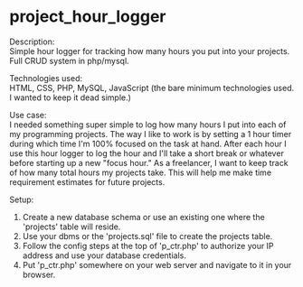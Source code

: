 # project_hour_logger
Description:<br>
Simple hour logger for tracking how many hours you put into your projects.  Full CRUD system in php/mysql.

Technologies used:<br>
HTML, CSS, PHP, MySQL, JavaScript
(the bare minimum technologies used.  I wanted to keep it dead simple.)

Use case:<br>
I needed something super simple to log how many hours I put into each of my programming projects.  The way I like to work is by setting a 1 hour timer during which time I'm 100% focused on the task at hand.  After each hour I use this hour logger to log the hour and I'll take a short break or whatever before starting up a new "focus hour."  As a freelancer, I want to keep track of how many total hours my projects take.  This will help me make time requirement estimates for future projects.

Setup:<br>
1. Create a new database schema or use an existing one where the 'projects' table will reside.
2. Use your dbms or the 'projects.sql' file to create the projects table.
3. Follow the config steps at the top of 'p_ctr.php' to authorize your IP address and use your database credentials.
4. Put 'p_ctr.php' somewhere on your web server and navigate to it in your browser.
